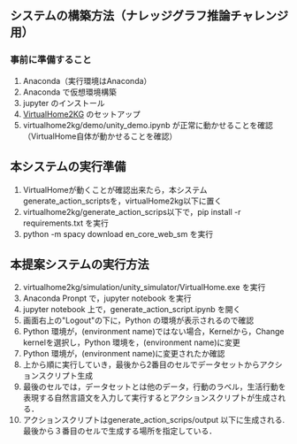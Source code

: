 ## システムの構築方法（ナレッジグラフ推論チャレンジ用）
### 事前に準備すること
1. Anaconda（実行環境はAnaconda）
2. Anaconda で仮想環境構築
3. jupyter のインストール
4. [VirtualHome2KG](https://github.com/aistairc/VirtualHome2KG) のセットアップ
5. virtualhome2kg/demo/unity_demo.ipynb が正常に動かせることを確認（VirtualHome自体が動かせることを確認）

## 本システムの実行準備
1. VirtualHomeが動くことが確認出来たら，本システムgenerate_action_scriptsを，virtualHome2kg以下に置く
2. virtualhome2kg/generate_action_scrips以下で，pip install -r requirements.txt を実行
3. python -m spacy download en_core_web_sm を実行

## 本提案システムの実行方法
2. virtualhome2kg/simulation/unity_simulator/VirtualHome.exe を実行
3. Anaconda Pronpt で，jupyter notebook を実行
4. jupyter notebook 上で，generate_action_script.ipynb を開く
5. 画面右上の"Logout"の下に，Python の環境が表示されるので確認
6. Python 環境が，(environment name)ではない場合，Kernelから，Change kernelを選択し，Python 環境を，(environment name)に変更
7. Python 環境が，(environment name)に変更されたか確認
8. 上から順に実行していき，最後から2番目のセルでデータセットからアクションスクリプト生成
9. 最後のセルでは，データセットとは他のデータ，行動のラベル，生活行動を表現する自然言語文を入力して実行するとアクションスクリプトが生成される．
10. アクションスクリプトはgenerate_action_scrips/output 以下に生成される.最後から３番目のセルで生成する場所を指定している．
